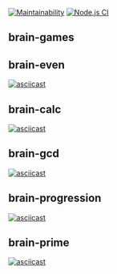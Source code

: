 [![Maintainability](https://api.codeclimate.com/v1/badges/fc95cfd7f6dcfe02b503/maintainability)](https://codeclimate.com/github/konstantinoff/frontend-project-lvl1/maintainability)
[![Node.js CI](https://github.com/konstantinoff/frontend-project-lvl1/workflows/Node.js%20CI/badge.svg)](https://github.com/konstantinoff/frontend-project-lvl1)

## brain-games

## brain-even
[![asciicast](https://asciinema.org/a/iNUTPiV4V3b5DVtWPqGlElviC.svg)](https://asciinema.org/a/iNUTPiV4V3b5DVtWPqGlElviC)
## brain-calc
[![asciicast](https://asciinema.org/a/kFn9F0UwEbb0LuZyf6XaUHOaL.svg)](https://asciinema.org/a/kFn9F0UwEbb0LuZyf6XaUHOaL)
## brain-gcd
[![asciicast](https://asciinema.org/a/LgFdFQhm6aG59WcFvz8iTnL67.svg)](https://asciinema.org/a/LgFdFQhm6aG59WcFvz8iTnL67)
## brain-progression
[![asciicast](https://asciinema.org/a/j8F7fMOY5gAiPnqCNoyNs00JV.svg)](https://asciinema.org/a/j8F7fMOY5gAiPnqCNoyNs00JV)
## brain-prime
[![asciicast](https://asciinema.org/a/iujQlkx7C1MmMs8hPNfgZOTmk.svg)](https://asciinema.org/a/iujQlkx7C1MmMs8hPNfgZOTmk)

